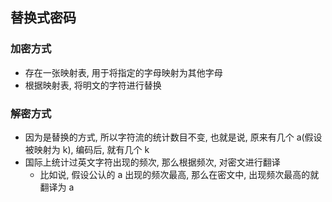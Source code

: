 ## 替换式密码
### 加密方式
- 存在一张映射表, 用于将指定的字母映射为其他字母
- 根据映射表, 将明文的字符进行替换

### 解密方式
- 因为是替换的方式, 所以字符流的统计数目不变, 也就是说, 原来有几个 a(假设被映射为 k), 编码后, 就有几个 k
- 国际上统计过英文字符出现的频次, 那么根据频次, 对密文进行翻译
	- 比如说, 假设公认的 a 出现的频次最高, 那么在密文中, 出现频次最高的就翻译为 a
